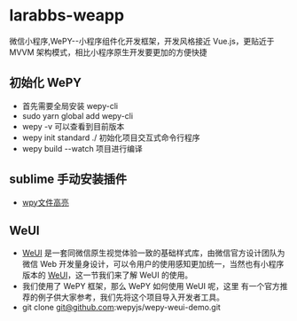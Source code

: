 # larabbs-weapp
 微信小程序,WePY--小程序组件化开发框架，开发风格接近 Vue.js，更贴近于 MVVM 架构模式，相比小程序原生开发要更加的方便快捷

## 初始化 WePY 
- 首先需要全局安装 wepy-cli
- sudo yarn global add wepy-cli
- wepy -v 可以查看到目前版本
- wepy init standard ./  初始化项目交互式命令行程序
- wepy build --watch 项目进行编译

## sublime 手动安装插件
- [wpy文件高亮](https://github.com/vuejs/vue-syntax-highlight)

## WeUI
- [WeUI](https://github.com/Tencent/weui) 是一套同微信原生视觉体验一致的基础样式库，由微信官方设计团队为微信 Web 开发量身设计，可以令用户的使用感知更加统一，当然也有小程序版本的 [WeUI](https://github.com/Tencent/weui-wxss)，这一节我们来了解 WeUI 的使用。
- 我们使用了 WePY 框架，那么 WePY 如何使用 WeUI 呢，这里 有一个官方推荐的例子供大家参考，我们先将这个项目导入开发者工具。
- git clone git@github.com:wepyjs/wepy-weui-demo.git